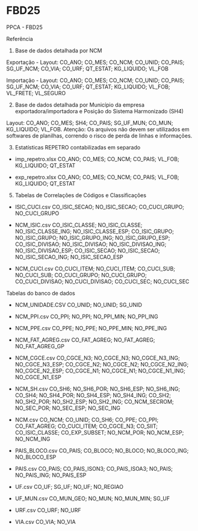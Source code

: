 # FBD25
PPCA - FBD25

Referência

1. Base de dados detalhada por NCM

Exportação - Layout: CO_ANO; CO_MES; CO_NCM; CO_UNID; CO_PAIS; SG_UF_NCM; CO_VIA; CO_URF; QT_ESTAT; KG_LIQUIDO; VL_FOB

Importação - Layout: CO_ANO; CO_MES; CO_NCM; CO_UNID; CO_PAIS; SG_UF_NCM; CO_VIA; CO_URF; QT_ESTAT; KG_LIQUIDO; VL_FOB; VL_FRETE; VL_SEGURO


2. Base de dados detalhada por Município da empresa exportadora/importadora e Posição do Sistema Harmonizado (SH4)

Layout: CO_ANO; CO_MES; SH4; CO_PAIS; SG_UF_MUN; CO_MUN; KG_LIQUIDO; VL_FOB.
Atenção: Os arquivos não devem ser utilizados em softwares de planilhas, correndo o risco de perda de linhas e informações.


3. Estatísticas REPETRO contabilizadas em separado

- imp_repetro.xlsx
CO_ANO; CO_MES; CO_NCM; CO_PAIS; VL_FOB; KG_LIQUIDO; QT_ESTAT

- exp_repetro.xlsx
CO_ANO; CO_MES; CO_NCM; CO_PAIS; VL_FOB; KG_LIQUIDO; QT_ESTAT


5. Tabelas de Correlações de Códigos e Classificações



- ISIC_CUCI.csv
CO_ISIC_SECAO; NO_ISIC_SECAO; CO_CUCI_GRUPO; NO_CUCI_GRUPO

- NCM_ISIC.csv
CO_ISIC_CLASSE; NO_ISIC_CLASSE; NO_ISIC_CLASSE_ING; NO_ISIC_CLASSE_ESP; CO_ISIC_GRUPO; NO_ISIC_GRUPO; NO_ISIC_GRUPO_ING; NO_ISIC_GRUPO_ESP; CO_ISIC_DIVISAO; NO_ISIC_DIVISAO; NO_ISIC_DIVISAO_ING; NO_ISIC_DIVISAO_ESP; CO_ISIC_SECAO; NO_ISIC_SECAO; NO_ISIC_SECAO_ING; NO_ISIC_SECAO_ESP

- NCM_CUCI.csv
CO_CUCI_ITEM; NO_CUCI_ITEM; CO_CUCI_SUB; NO_CUCI_SUB; CO_CUCI_GRUPO; NO_CUCI_GRUPO; CO_CUCI_DIVISAO; NO_CUCI_DIVISAO; CO_CUCI_SEC; NO_CUCI_SEC



Tabelas do banco de dados

- NCM_UNIDADE.CSV
CO_UNID; NO_UNID; SG_UNID

- NCM_PPI.csv
CO_PPI; NO_PPI; NO_PPI_MIN; NO_PPI_ING

- NCM_PPE.csv
CO_PPE; NO_PPE; NO_PPE_MIN; NO_PPE_ING

- NCM_FAT_AGREG.csv
CO_FAT_AGREG; NO_FAT_AGREG; NO_FAT_AGREG_GP

- NCM_CGCE.csv
CO_CGCE_N3; NO_CGCE_N3; NO_CGCE_N3_ING; NO_CGCE_N3_ESP; CO_CGCE_N2; NO_CGCE_N2; NO_CGCE_N2_ING; NO_CGCE_N2_ESP; CO_CGCE_N1; NO_CGCE_N1; NO_CGCE_N1_ING; NO_CGCE_N1_ESP

- NCM_SH.csv
CO_SH6; NO_SH6_POR; NO_SH6_ESP; NO_SH6_ING; CO_SH4; NO_SH4_POR; NO_SH4_ESP; NO_SH4_ING; CO_SH2; NO_SH2_POR; NO_SH2_ESP; NO_SH2_ING; CO_NCM_SECROM; NO_SEC_POR; NO_SEC_ESP; NO_SEC_ING

- NCM.csv
CO_NCM; CO_UNID; CO_SH6; CO_PPE; CO_PPI; CO_FAT_AGREG; CO_CUCI_ITEM; CO_CGCE_N3; CO_SIIT; CO_ISIC_CLASSE; CO_EXP_SUBSET; NO_NCM_POR; NO_NCM_ESP; NO_NCM_ING

- PAIS_BLOCO.csv
CO_PAIS; CO_BLOCO; NO_BLOCO; NO_BLOCO_ING; NO_BLOCO_ESP

- PAIS.csv
CO_PAIS; CO_PAIS_ISON3; CO_PAIS_ISOA3; NO_PAIS; NO_PAIS_ING; NO_PAIS_ESP

- UF.csv
CO_UF; SG_UF; NO_UF; NO_REGIAO

- UF_MUN.csv
CO_MUN_GEO; NO_MUN; NO_MUN_MIN; SG_UF

- URF.csv
CO_URF; NO_URF

- VIA.csv
CO_VIA; NO_VIA
